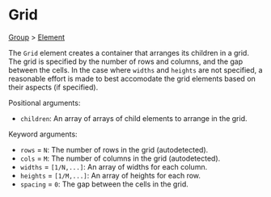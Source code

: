 # Grid

[Group](/docs/group) > [Element](/docs/element)

The `Grid` element creates a container that arranges its children in a grid. The grid is specified by the number of rows and columns, and the gap between the cells. In the case where `widths` and `heights` are not specified, a reasonable effort is made to best accomodate the grid elements based on their aspects (if specified).

Positional arguments:
- `children`: An array of arrays of child elements to arrange in the grid.

Keyword arguments:
- `rows` = `N`: The number of rows in the grid (autodetected).
- `cols` = `M`: The number of columns in the grid (autodetected).
- `widths` = `[1/N,...]`: An array of widths for each column.
- `heights` = `[1/M,...]`: An array of heights for each row.
- `spacing` = `0`: The gap between the cells in the grid.
